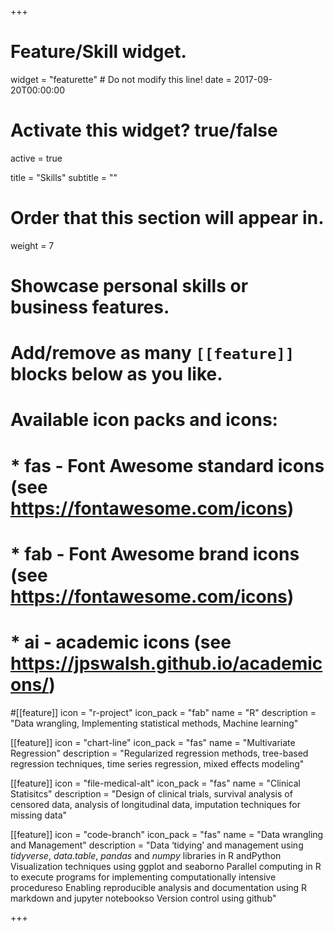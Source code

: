 +++
# Feature/Skill widget.
widget = "featurette"  # Do not modify this line!
date = 2017-09-20T00:00:00

# Activate this widget? true/false
active = true

title = "Skills"
subtitle = ""

# Order that this section will appear in.
weight = 7

# Showcase personal skills or business features.
# 
# Add/remove as many `[[feature]]` blocks below as you like.
# 
# Available icon packs and icons:
# * fas - Font Awesome standard icons (see https://fontawesome.com/icons)
# * fab - Font Awesome brand icons (see https://fontawesome.com/icons)
# * ai - academic icons (see https://jpswalsh.github.io/academicons/)

#[[feature]]
  icon = "r-project"
  icon_pack = "fab"
  name = "R"
  description = "Data wrangling, Implementing statistical methods, Machine learning"
  
[[feature]]
  icon = "chart-line"
  icon_pack = "fas"
  name = "Multivariate Regression"
  description = "Regularized regression methods, tree-based regression techniques, time series regression, mixed effects modeling"  
  
[[feature]]
  icon = "file-medical-alt"
  icon_pack = "fas"
  name = "Clinical Statisitcs"
  description = "Design of clinical trials, survival analysis of censored data, analysis of longitudinal data, imputation techniques for missing data"


[[feature]]
  icon = "code-branch"
  icon_pack = "fas"
  name = "Data wrangling and Management"
  description = "Data ‘tidying’ and management using *tidyverse*, *data.table*, *pandas* and *numpy* libraries in R andPython Visualization techniques using ggplot and seaborno Parallel computing in R to execute programs for implementing computationally intensive procedureso Enabling reproducible analysis and documentation using R markdown and jupyter notebookso Version control using github"
  
  
  

+++

